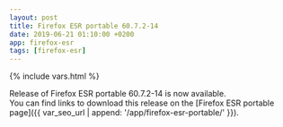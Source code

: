 ```yaml
---
layout: post
title: Firefox ESR portable 60.7.2-14
date: 2019-06-21 01:10:00 +0200
app: firefox-esr
tags: [firefox-esr]
---
```

{% include vars.html %}

Release of Firefox ESR portable 60.7.2-14 is now available.<br />
You can find links to download this release on the [Firefox ESR portable page]({{ var_seo_url | append: '/app/firefox-esr-portable/' }}).